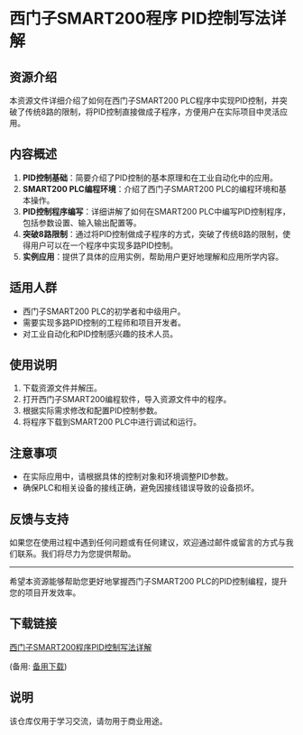 # 西门子SMART200程序 PID控制写法详解

## 资源介绍

本资源文件详细介绍了如何在西门子SMART200 PLC程序中实现PID控制，并突破了传统8路的限制，将PID控制直接做成子程序，方便用户在实际项目中灵活应用。

## 内容概述

1. **PID控制基础**：简要介绍了PID控制的基本原理和在工业自动化中的应用。
2. **SMART200 PLC编程环境**：介绍了西门子SMART200 PLC的编程环境和基本操作。
3. **PID控制程序编写**：详细讲解了如何在SMART200 PLC中编写PID控制程序，包括参数设置、输入输出配置等。
4. **突破8路限制**：通过将PID控制做成子程序的方式，突破了传统8路的限制，使得用户可以在一个程序中实现多路PID控制。
5. **实例应用**：提供了具体的应用实例，帮助用户更好地理解和应用所学内容。

## 适用人群

- 西门子SMART200 PLC的初学者和中级用户。
- 需要实现多路PID控制的工程师和项目开发者。
- 对工业自动化和PID控制感兴趣的技术人员。

## 使用说明

1. 下载资源文件并解压。
2. 打开西门子SMART200编程软件，导入资源文件中的程序。
3. 根据实际需求修改和配置PID控制参数。
4. 将程序下载到SMART200 PLC中进行调试和运行。

## 注意事项

- 在实际应用中，请根据具体的控制对象和环境调整PID参数。
- 确保PLC和相关设备的接线正确，避免因接线错误导致的设备损坏。

## 反馈与支持

如果您在使用过程中遇到任何问题或有任何建议，欢迎通过邮件或留言的方式与我们联系。我们将尽力为您提供帮助。

---

希望本资源能够帮助您更好地掌握西门子SMART200 PLC的PID控制编程，提升您的项目开发效率。

## 下载链接
[西门子SMART200程序PID控制写法详解]() 

(备用: [备用下载](https://pan.baidu.com/s/1oAtlkR4Niop8SrFBnvp7Bw?pwd=1234))

## 说明

该仓库仅用于学习交流，请勿用于商业用途。
